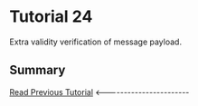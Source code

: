 # Tutorial 24
Extra validity verification of message payload.


## Summary


[Read Previous Tutorial](../tutorial23) &lt;-----------------------

